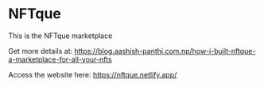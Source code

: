 # NFTque

This is the NFTque marketplace

Get more details at: https://blog.aashish-panthi.com.np/how-i-built-nftque-a-marketplace-for-all-your-nfts

Access the website here: https://nftque.netlify.app/
